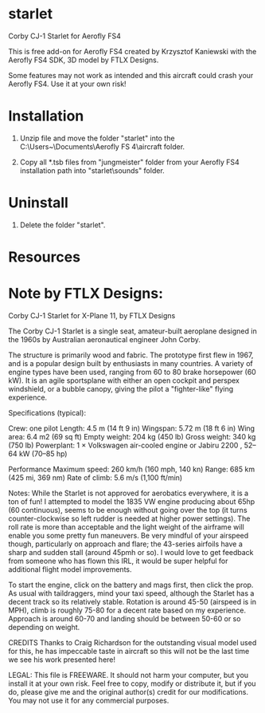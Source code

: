 # starlet

 Corby CJ-1 Starlet for Aerofly FS4

This is free add-on for Aerofly FS4 created by Krzysztof Kaniewski with the Aerofly FS4 SDK, 3D model by FTLX Designs.

Some features may not work as intended and this aircraft could crash your Aerofly FS4. 
Use it at your own risk!

# Installation

1. Unzip file and move the folder "starlet" into the C:\Users\~\Documents\Aerofly FS 4\aircraft folder.

2. Copy all *.tsb files from "jungmeister" folder from your Aerofly FS4 installation path into "starlet\sounds\" folder.

# Uninstall

1. Delete the folder "starlet".

# Resources


# Note by FTLX Designs:

Corby CJ-1 Starlet for X-Plane 11, by FTLX Designs

The Corby CJ-1 Starlet is a single seat, amateur-built aeroplane designed in the 1960s by Australian aeronautical engineer John Corby. 

The structure is primarily wood and fabric. The prototype first flew in 1967, and is a popular design built by enthusiasts in many countries. A variety of engine types have been used, ranging from 60 to 80 brake horsepower (60 kW). It is an agile sportsplane with either an open cockpit and perspex windshield, or a bubble canopy, giving the pilot a "fighter-like" flying experience.

Specifications (typical):

Crew: one pilot
Length: 4.5 m (14 ft 9 in)
Wingspan: 5.72 m (18 ft 6 in)
Wing area: 6.4 m2 (69 sq ft)
Empty weight: 204 kg (450 lb)
Gross weight: 340 kg (750 lb)
Powerplant: 1 × Volkswagen air-cooled engine or Jabiru 2200 , 52–64 kW (70–85 hp)

Performance
Maximum speed: 260 km/h (160 mph, 140 kn)
Range: 685 km (425 mi, 369 nm)
Rate of climb: 5.6 m/s (1,100 ft/min)

Notes:
While the Starlet is not approved for aerobatics everywhere, it is a ton of fun!  I attempted to model the 1835 VW engine producing about 65hp (60 continuous), seems to be enough without going over the top (it turns counter-clockwise so left rudder is needed at higher power settings).  The roll rate is more than acceptable and the light weight of the airframe will enable you some pretty fun maneuvers. Be very mindful of your airspeed though, particularly on approach and flare; the 43-series airfoils have a sharp and sudden stall (around 45pmh or so).  I would love to get feedback from someone who has flown this IRL, it would be super helpful for additional flight model improvements.

To start the engine, click on the battery and mags first, then click the prop.  As usual with taildraggers, mind your taxi speed, although the Starlet has a decent track so its relatively stable.  Rotation is around 45-50 (airspeed is in MPH), climb is roughly 75-80 for a decent rate based on my experience.  Approach is around 60-70 and landing should be between 50-60 or so depending on weight.

CREDITS
Thanks to Craig Richardson for the outstanding visual model used for this, he has impeccable taste in aircraft so this will not be the last time we see his work presented here!

LEGAL:
This file is FREEWARE. It should not harm your computer, but you install it at your own risk. Feel free to copy, modify or distribute it, but if you do, please give me and the original author(s) credit for our modifications. You may not use it for any commercial purposes.
